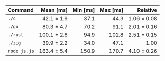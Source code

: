 | Command | Mean [ms] | Min [ms] | Max [ms] | Relative |
|:---|---:|---:|---:|---:|
| `./c` | 42.1 ± 1.9 | 37.1 | 44.3 | 1.06 ± 0.08 |
| `./go` | 80.3 ± 4.7 | 70.2 | 91.1 | 2.01 ± 0.16 |
| `./rust` | 100.1 ± 2.6 | 94.9 | 102.8 | 2.51 ± 0.15 |
| `./zig` | 39.9 ± 2.2 | 34.0 | 47.1 | 1.00 |
| `node js.js` | 163.4 ± 5.4 | 150.9 | 170.7 | 4.10 ± 0.26 |
